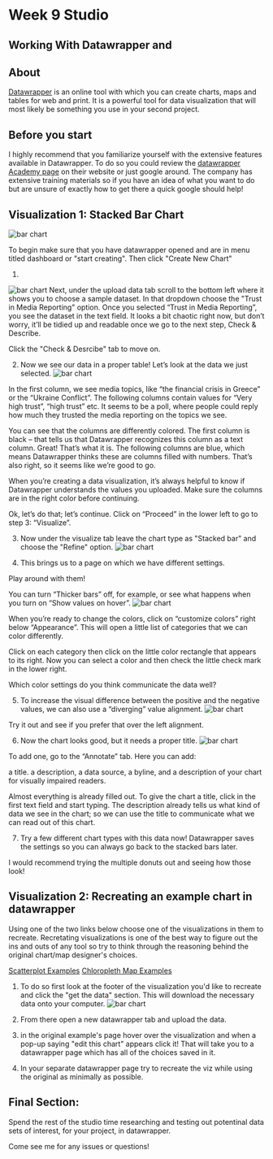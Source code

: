 # Week 9 Studio
## Working With Datawrapper and 

## About
[Datawrapper](https://datawrapper.de/) is an online tool with which you can create charts, maps and tables for web and print. It is a powerful tool for data visualization that will most likely be something you use in your second project.

## Before you start
I highly recommend that you familiarize yourself with the extensive features available in Datawrapper. To do so you could review the [datawrapper Academy page](https://academy.datawrapper.de/) on their website or just google around. The company has extensive training materials so if you have an idea of what you want to do but are unsure of exactly how to get there a quick google should help!

## Visualization 1: Stacked Bar Chart
![bar chart](../../images/media.png)

To begin make sure that you have datawrapper opened and are in menu titled dashboard or "start creating". Then click "Create New Chart"  


1. 
![bar chart](../../images/upload_data_dw.png)
Next, under the upload data tab scroll to the bottom left where it shows you to choose a sample dataset. In that dropdown choose the "Trust in Media Reporting" option. Once you selected “Trust in Media Reporting”, you see the dataset in the text field. It looks a bit chaotic right now, but don’t worry, it’ll be tidied up and readable once we go to the next step, Check & Describe. 

Click the "Check & Desrcibe" tab to move on.

2. Now we see our data in a proper table! Let’s look at the data we just selected. 
![bar chart](../../images/check_dw.png)

In the first column, we see media topics, like “the financial crisis in Greece” or the “Ukraine Conflict”. The following columns contain values for “Very high trust”, “high trust” etc. It seems to be a poll, where people could reply how much they trusted the media reporting on the topics we see. 

You can see that the columns are differently colored. The first column is black – that tells us that Datawrapper recognizes this column as a text column. Great! That’s what it is. The following columns are blue, which means Datawrapper thinks these are columns filled with numbers. That’s also right, so it seems like we’re good to go. 

When you’re creating a data visualization, it’s always helpful to know if Datawrapper understands the values you uploaded. Make sure the columns are in the right color before continuing. 

Ok, let’s do that; let’s continue. Click on “Proceed” in the lower left to go to step 3: “Visualize”.

3. Now under the visualize tab leave the chart type as "Stacked bar" and choose the "Refine" option.
![bar chart](../../images/refine_dw.png)

4. This brings us to a page on which we have different settings. 

Play around with them! 

You can turn “Thicker bars” off, for example, or see what happens when you turn on “Show values on hover”. 
![bar chart](../../images/colors_dw.png)

When you’re ready to change the colors, click on “customize colors” right below “Appearance”. 
This will open a little list of categories that we can color differently. 

Click on each category then click on the little color rectangle that appears to its right. Now you can select a color and then check the little check mark in the lower right. 

Which color settings do you think communicate the data well? 

5. To increase the visual difference between the positive and the negative values, 
we can also use a “diverging” value alignment. 
![bar chart](../../images/align_dw.png)

Try it out and see if you prefer that over the left alignment. 

6. Now the chart looks good, but it needs a proper title. 
![bar chart](../../images/annotate_dw.png)

To add one, go to the “Annotate” tab. Here you can add:

a title. 
a description, 
a data source, 
a byline, 
and a description of your chart for visually impaired readers.

Almost everything is already filled out. To give the chart a title, click in the first text field and start typing. 
The description already tells us what kind of data we see in the chart; so we can use the title to communicate what we can read out of this chart. 

7. Try a few different chart types with this data now! Datawrapper saves the settings so you can always go back to the stacked bars later. 

I would recommend trying the multiple donuts out and seeing how those look!

## Visualization 2: Recreating an example chart in datawrapper

Using one of the two links below choose one of the visualizations in them to recreate. Recretating visualizations is one of the best way to figure out the ins and outs of any tool so try to think through the reasoning behind the original chart/map designer's choices.

[Scatterplot Examples](https://academy.datawrapper.de/article/148-examples-of-datawrapper-scatter-plots)
[Chloropleth Map Examples](https://academy.datawrapper.de/article/149-examples-of-datawrapper-choropleth-maps)

1. To do so first look at the footer of the visualization you'd like to recreate and click the "get the data" section. This will download the necessary data onto your computer. 
![bar chart](../../images/scatter_ex_dw.png)

2. From there open a new datawrapper tab and upload the data.
3. in the original example's page hover over the visualization and when a pop-up saying "edit this chart" appears click it! That will take you to a datawrapper page which has all of the choices saved in it.
4. In your separate datawrapper page try to recreate the viz while using the original as minimally as possible.

## Final Section: 

Spend the rest of the studio time researching and testing out potentinal data sets of interest, for your project, in datawrapper.

Come see me for any issues or questions!
